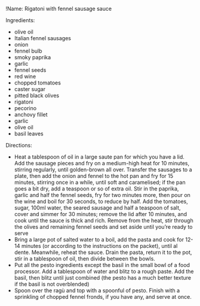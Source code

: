 !Name: Rigatoni with fennel sausage sauce

Ingredients:
- olive oil
- Italian fennel sausages
- onion
- fennel bulb
- smoky paprika
- garlic
- fennel seeds
- red wine
- chopped tomatoes
- caster sugar
- pitted black olives
- rigatoni
- pecorino
- anchovy fillet
- garlic
- olive oil
- basil leaves

Directions:
- Heat a tablespoon of oil in a large saute pan for which you have a lid. Add the sausage pieces and fry on a medium-high heat for 10 minutes, stirring regularly, until golden-brown all over. Transfer the sausages to a plate, then add the onion and fennel to the hot pan and fry for 15 minutes, stirring once in a while, until soft and caramelised; if the pan goes a bit dry, add a teaspoon or so of extra oil. Stir in the paprika, garlic and half the fennel seeds, fry for two minutes more, then pour on the wine and boil for 30 seconds, to reduce by half. Add the tomatoes, sugar, 100ml water, the seared sausage and half a teaspoon of salt, cover and simmer for 30 minutes; remove the lid after 10 minutes, and cook until the sauce is thick and rich. Remove from the heat, stir through the olives and remaining fennel seeds and set aside until you’re ready to serve
- Bring a large pot of salted water to a boil, add the pasta and cook for 12-14 minutes (or according to the instructions on the packet), until al dente. Meanwhile, reheat the sauce. Drain the pasta, return it to the pot, stir in a tablespoon of oil, then divide between the bowls. 
- Put all the pesto ingredients except the basil in the small bowl of a food processor. Add a tablespoon of water and blitz to a rough paste. Add the basil, then blitz until just combined (the pesto has a much better texture if the basil is not overblended)
- Spoon over the ragù and top with a spoonful of pesto. Finish with a sprinkling of chopped fennel fronds, if you have any, and serve at once.
